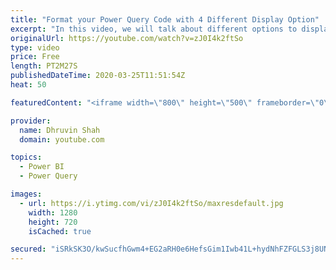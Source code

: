 ```yaml
---
title: "Format your Power Query Code with 4 Different Display Option"
excerpt: "In this video, we will talk about different options to display or format your Power Query Code. When you open the Advanced Editor of the PowerQuery window, you will find the following different options to format your PowerQuery Window code. - Display Line Number - Render whitespace - Display mini map"
originalUrl: https://youtube.com/watch?v=zJ0I4k2ftSo
type: video
price: Free
length: PT2M27S
publishedDateTime: 2020-03-25T11:51:54Z
heat: 50

featuredContent: "<iframe width=\"800\" height=\"500\" frameborder=\"0\" src=\"https://www.youtube.com/embed/zJ0I4k2ftSo\" allow=\"accelerometer; autoplay; encrypted-media; gyroscope; picture-in-picture\" allowfullscreen></iframe>"

provider:
  name: Dhruvin Shah
  domain: youtube.com

topics:
  - Power BI
  - Power Query

images:
  - url: https://i.ytimg.com/vi/zJ0I4k2ftSo/maxresdefault.jpg
    width: 1280
    height: 720
    isCached: true

secured: "iSRkSK3O/kwSucfhGwm4+EG2aRH0e6HefsGim1Iwb41L+hydNhFZFGLS3j8UNzKU+yLb2VdtLyLvYZTN8vHPmpgTTB0qXALGgbK7xKAZATgA5NBpEGVBSvtvnWLLO7ahc0jr76BA0zwNO0K3aYRceLydCMHGS84vW8vXWoaUKSWK8MwBNxHh249he/SsVy6eeG4H0KUKxqV5UZETzrdlRl+EtvsjycHQb0Ns4ujoHqGQ5r15NkllP+YRmyWpSfBoNCANjuFyINAYAX7giLCBlQMXKgCHMy+n0VIhFZmFKZZdmHYBFKdBGT5kWlf8Fs+T/gf3fFB1s1lYWxoxDWkRBEqrhNXj9L6afJJ8AHUwqlkIgunyMU+VTIUxvOnAnEIc7IAg1Z7ANdXct3DrWVySqEulGdmQANREE8O0co7UorY=;lCzekjp5N42QexeGMQGpDg=="
---
```


